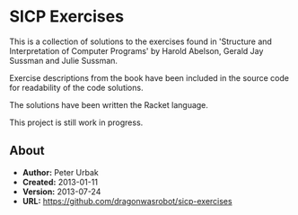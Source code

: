 SICP Exercises
==============

This is a collection of solutions to the exercises found in 'Structure and
Interpretation of Computer Programs' by Harold Abelson, Gerald Jay Sussman and
Julie Sussman.

Exercise descriptions from the book have been included in the source code for
readability of the code solutions.

The solutions have been written the Racket language.

This project is still work in progress.

## About

- **Author:** Peter Urbak
- **Created:** 2013-01-11
- **Version:** 2013-07-24
- **URL:** https://github.com/dragonwasrobot/sicp-exercises
